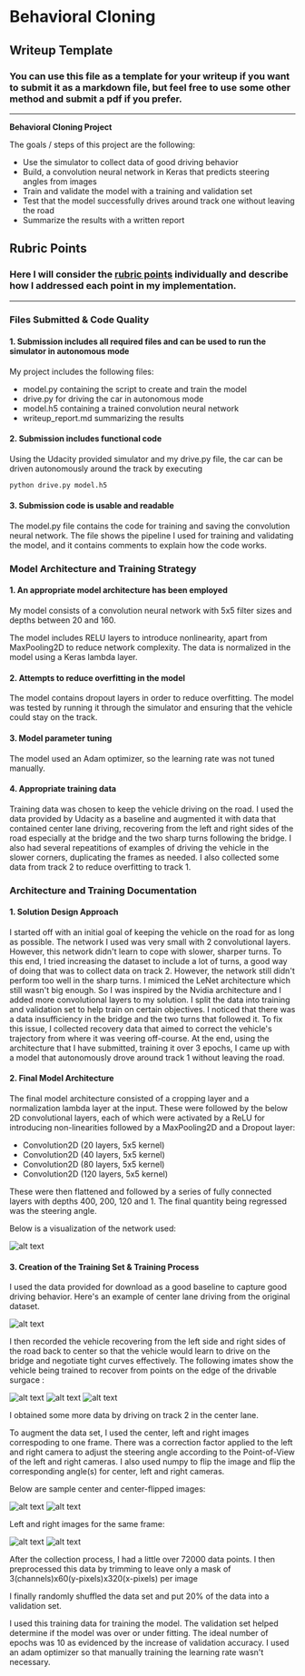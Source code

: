 # **Behavioral Cloning** 

## Writeup Template

### You can use this file as a template for your writeup if you want to submit it as a markdown file, but feel free to use some other method and submit a pdf if you prefer.

---

**Behavioral Cloning Project**

The goals / steps of this project are the following:
* Use the simulator to collect data of good driving behavior
* Build, a convolution neural network in Keras that predicts steering angles from images
* Train and validate the model with a training and validation set
* Test that the model successfully drives around track one without leaving the road
* Summarize the results with a written report


[//]: # (Image References)

[image1]: ./images/model.png          "Model Visualization"
[image2]: ./images/center_driving.jpg "Center Driving"
[image3]: ./images/recovery1.jpg      "Recovery Image 1"
[image4]: ./images/recovery2.jpg      "Recovery Image 2"
[image5]: ./images/recovery3.jpg      "Recovery Image 3"
[image6]: ./images/center.jpg         "Center Image"
[image7]: ./images/fliplr.jpg         "Flipped Image"
[image8]: ./images/left.jpg           "Left Image"
[image9]: ./images/right.jpg          "Right Image"

## Rubric Points
### Here I will consider the [rubric points](https://review.udacity.com/#!/rubrics/432/view) individually and describe how I addressed each point in my implementation.  

---
### Files Submitted & Code Quality

#### 1. Submission includes all required files and can be used to run the simulator in autonomous mode

My project includes the following files:
* model.py containing the script to create and train the model
* drive.py for driving the car in autonomous mode
* model.h5 containing a trained convolution neural network 
* writeup_report.md summarizing the results

#### 2. Submission includes functional code
Using the Udacity provided simulator and my drive.py file, the car can be driven autonomously around the track by executing 
```sh
python drive.py model.h5
```

#### 3. Submission code is usable and readable

The model.py file contains the code for training and saving the convolution neural network. The file shows the pipeline I used for training and validating the model, and it contains comments to explain how the code works.

### Model Architecture and Training Strategy

#### 1. An appropriate model architecture has been employed

My model consists of a convolution neural network with 5x5 filter sizes and depths between 20 and 160. 

The model includes RELU layers to introduce nonlinearity, apart from MaxPooling2D to reduce network complexity. The data is normalized in the model using a Keras lambda layer.

#### 2. Attempts to reduce overfitting in the model

The model contains dropout layers in order to reduce overfitting. The model was tested by running it through the simulator and ensuring that the vehicle could stay on the track.

#### 3. Model parameter tuning

The model used an Adam optimizer, so the learning rate was not tuned manually.

#### 4. Appropriate training data

Training data was chosen to keep the vehicle driving on the road. I used the data provided by Udacity as a baseline and augmented it with data that contained center lane driving, recovering from the left and right sides of the road especially at the bridge and the two sharp turns following the bridge. I also had several repeatitions of examples of driving the vehicle in the slower corners, duplicating the frames as needed. I also collected some data from track 2 to reduce overfitting to track 1.

### Architecture and Training Documentation

#### 1. Solution Design Approach

I started off with an initial goal of keeping the vehicle on the road for as long as possible. The network I used was very small with 2 convolutional layers. However, this network didn't learn to cope with slower, sharper turns. To this end, I tried increasing the dataset to include a lot of turns, a good way of doing that was to collect data on track 2. However, the network still didn't perform too well in the sharp turns. I mimiced the LeNet architecture which still wasn't big enough. So I was inspired by the Nvidia architecture and I added more convolutional layers to my solution. I split the data into training and validation set to help train on certain objectives. I noticed that there was a data insufficiency in the bridge and the two turns that followed it. To fix this issue, I collected recovery data that aimed to correct the vehicle's trajectory from where it was veering off-course. At the end, using the architecture that I have submitted, training it over 3 epochs, I came up with a model that autonomously drove around track 1 without leaving the road.

#### 2. Final Model Architecture

The final model architecture consisted of a cropping layer and a normalization lambda layer at the input. These were followed by the below 2D convolutional layers, each of which were activated by a ReLU for introducing non-linearities followed by a MaxPooling2D and a Dropout layer:
* Convolution2D (20 layers, 5x5 kernel)
* Convolution2D (40 layers, 5x5 kernel)
* Convolution2D (80 layers, 5x5 kernel)
* Convolution2D (120 layers, 5x5 kernel)

These were then flattened and followed by a series of fully connected layers with depths 400, 200, 120 and 1. The final quantity being regressed was the steering angle.

Below is a visualization of the network used:

![alt text][image1]

#### 3. Creation of the Training Set & Training Process

I used the data provided for download as a good baseline to capture good driving behavior. Here's an example of center lane driving from the original dataset.

![alt text][image2]

I then recorded the vehicle recovering from the left side and right sides of the road back to center so that the vehicle would learn to drive on the bridge and negotiate tight curves effectively. The following imates show the vehicle being trained to recover from points on the edge of the drivable surgace :

![alt text][image3]
![alt text][image4]
![alt text][image5]

I obtained some more data by driving on track 2 in the center lane.

To augment the data set, I used the center, left and right images correspoding to one frame. There was a correction factor applied to the left and right camera to adjust the steering angle according to the Point-of-View of the left and right cameras. I also used numpy to flip the image and flip the corresponding angle(s) for center, left and right cameras. 

Below are sample center and center-flipped images:

![alt text][image6]
![alt text][image7]

Left and right images for the same frame:

![alt text][image8]
![alt text][image9]

After the collection process, I had a little over 72000 data points. I then preprocessed this data by trimming to leave only a mask of 3(channels)x60(y-pixels)x320(x-pixels) per image

I finally randomly shuffled the data set and put 20% of the data into a validation set. 

I used this training data for training the model. The validation set helped determine if the model was over or under fitting. The ideal number of epochs was 10 as evidenced by the increase of validation accuracy.  I used an adam optimizer so that manually training the learning rate wasn't necessary.
